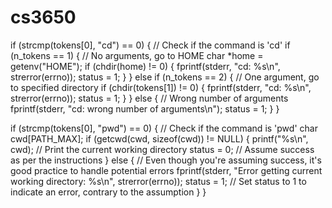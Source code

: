 # cs3650

if (strcmp(tokens[0], "cd") == 0) { // Check if the command is 'cd'
        if (n_tokens == 1) { // No arguments, go to HOME
            char *home = getenv("HOME");
            if (chdir(home) != 0) {
                fprintf(stderr, "cd: %s\n", strerror(errno));
                status = 1;
            }
        } else if (n_tokens == 2) { // One argument, go to specified directory
            if (chdir(tokens[1]) != 0) {
                fprintf(stderr, "cd: %s\n", strerror(errno));
                status = 1;
            }
        } else { // Wrong number of arguments
            fprintf(stderr, "cd: wrong number of arguments\n");
            status = 1;
        }
    }

if (strcmp(tokens[0], "pwd") == 0) { // Check if the command is 'pwd'
        char cwd[PATH_MAX];
        if (getcwd(cwd, sizeof(cwd)) != NULL) {
            printf("%s\n", cwd); // Print the current working directory
            status = 0; // Assume success as per the instructions
        } else {
            // Even though you're assuming success, it's good practice to handle potential errors
            fprintf(stderr, "Error getting current working directory: %s\n", strerror(errno));
            status = 1; // Set status to 1 to indicate an error, contrary to the assumption
        }
    }
